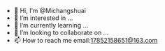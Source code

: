- 👋 Hi, I’m @Michangshuai
- 👀 I’m interested in ...
- 🌱 I’m currently learning ...
- 💞️ I’m looking to collaborate on ...
- 📫 How to reach me 
     email:17852158651@163.com

<!---
Michangshuai/Michangshuai is a ✨ special ✨ repository because its `README.md` (this file) appears on your GitHub profile.
You can click the Preview link to take a look at your changes.
--->
